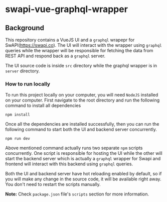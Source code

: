 # swapi-vue-graphql-wrapper

## Background
This repository contains a VueJS UI and a `graphql` wrapepr for SwAPI(https://swapi.co). The UI will interact with the wrapper using `graphql` queries while the wrapper will be responsible for fetching the data from REST API and respond back as a `graphql` server.

The UI source code is inside `src` directory while the graphql wrapper is in `server` directory.

### How to run locally
To run this project locally on your computer, you will need `NodeJS` installed on your computer. First navigate to the root directory and run the following command to install all dependencies
```
npm install
```

Once all the dependencies are installed successfully, then you can run the following command to start both the UI and backend server concurrently.
```
npm run dev
```

Above mentioned command actually runs two separate `npm` scripts concurrently. One script is responsible for hosting the UI while the other will start the backend server which is actually a `graphql` wrapper for Swapi and frontend will interact with this backend using `graphql` queries.

Both the UI and backend server have hot reloading enabled by default, so if you will make any change in the source code, it will be available right away. You don't need to restart the scripts manually.

**Note:** Check `package.json` file's `scripts` section for more information.